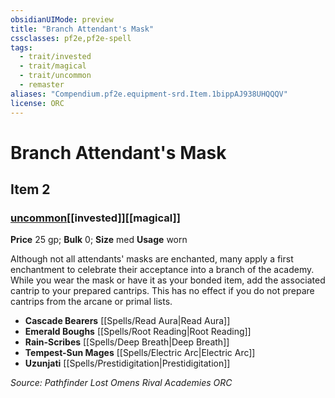 ```yaml
---
obsidianUIMode: preview
title: "Branch Attendant's Mask"
cssclasses: pf2e,pf2e-spell
tags:
  - trait/invested
  - trait/magical
  - trait/uncommon
  - remaster
aliases: "Compendium.pf2e.equipment-srd.Item.1bippAJ938UHQQQV"
license: ORC
---
```

# Branch Attendant's Mask
## Item 2
### [uncommon](uncommon "Uncommon Rarity Trait")[[invested]][[magical]]


**Price** 25 gp; 
**Bulk** 0; **Size** med
**Usage** worn

Although not all attendants' masks are enchanted, many apply a first enchantment to celebrate their acceptance into a branch of the academy. While you wear the mask or have it as your bonded item, add the associated cantrip to your prepared cantrips. This has no effect if you do not prepare cantrips from the arcane or primal lists.

*   **Cascade Bearers** [[Spells/Read Aura|Read Aura]]
*   **Emerald Boughs** [[Spells/Root Reading|Root Reading]]
*   **Rain-Scribes** [[Spells/Deep Breath|Deep Breath]]
*   **Tempest-Sun Mages** [[Spells/Electric Arc|Electric Arc]]
*   **Uzunjati** [[Spells/Prestidigitation|Prestidigitation]]

*Source: Pathfinder Lost Omens Rival Academies*
*ORC*